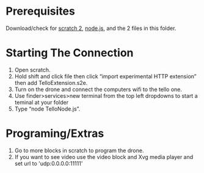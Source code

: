 # Prerequisites
Download/check for [scratch 2](http://uploads.scratch.mit.edu/scratch2download/), [node.js](https://nodejs.org/en/download/), and the 2 files in this folder. 
# Starting The Connection
1. Open scratch.
2. Hold shift and click file then click “import experimental HTTP extension” then add TelloExtension.s2e.
3. Turn on the drone and connect the computers wifi to the tello one.
4. Use finder>services>new terminal from the top left dropdowns to start a teminal at your folder
5. Type “node TelloNode.js”.
# Programing/Extras
1. Go to more blocks in scratch to program the drone.
2. If you want to see video use the video block and  Xvg media player and set url to 'udp:0.0.0.0:11111'
